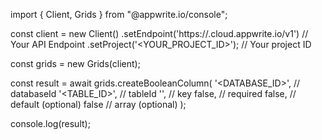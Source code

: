 import { Client, Grids } from "@appwrite.io/console";

const client = new Client()
    .setEndpoint('https://<REGION>.cloud.appwrite.io/v1') // Your API Endpoint
    .setProject('<YOUR_PROJECT_ID>'); // Your project ID

const grids = new Grids(client);

const result = await grids.createBooleanColumn(
    '<DATABASE_ID>', // databaseId
    '<TABLE_ID>', // tableId
    '', // key
    false, // required
    false, // default (optional)
    false // array (optional)
);

console.log(result);
